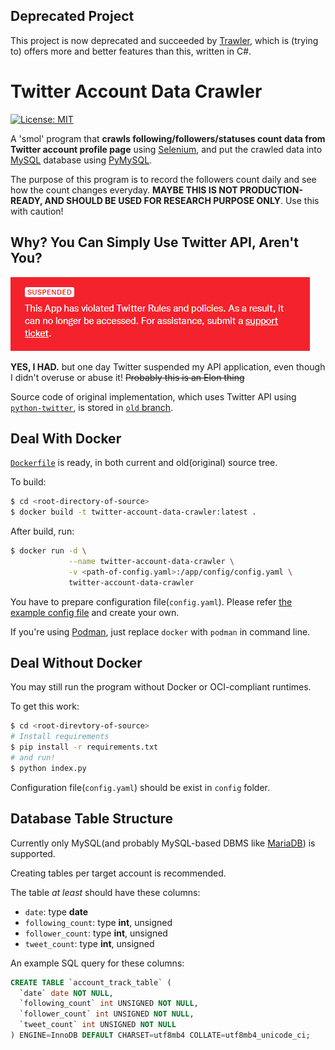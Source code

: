 Deprecated Project
------------------
This project is now deprecated and succeeded by [Trawler](https://github.com/somnisomni/trawler-csharp), which is (trying to) offers more and better features than this, written in C#.

Twitter Account Data Crawler
============================
[![License: MIT](https://img.shields.io/badge/License-MIT-yellow.svg)](LICENSE.md)

A 'smol' program that **crawls following/followers/statuses count data from Twitter account profile page** using [Selenium](https://www.selenium.dev/), and put the crawled data into [MySQL](https://www.mysql.com/) database using [PyMySQL](https://pypi.org/project/pymysql/).

The purpose of this program is to record the followers count daily and see how the count changes everyday. **MAYBE THIS IS NOT PRODUCTION-READY, AND SHOULD BE USED FOR RESEARCH PURPOSE ONLY**. Use this with caution!


Why? You Can Simply Use Twitter API, Aren't You?
------------------------------------------------
![Twitter API application suspended](docs/I_Hate_Elon.png)

**YES, I HAD.** but one day Twitter suspended my API application, even though I didn't overuse or abuse it! ~~Probably this is an Elon thing~~

Source code of original implementation, which uses Twitter API using [`python-twitter`](https://github.com/bear/python-twitter), is stored in [`old` branch](https://github.com/somnisomni/twitter-account-data-crawler/tree/old-using-twitter-api).


Deal With Docker
----------------
[`Dockerfile`](Dockerfile) is ready, in both current and old(original) source tree.

To build:
```sh
$ cd <root-directory-of-source>
$ docker build -t twitter-account-data-crawler:latest .
```

After build, run:
```sh
$ docker run -d \
             --name twitter-account-data-crawler \
             -v <path-of-config.yaml>:/app/config/config.yaml \
             twitter-account-data-crawler
```
You have to prepare configuration file(`config.yaml`). Please refer [the example config file](config/config.example.yaml) and create your own.

If you're using [Podman](https://podman.io/), just replace `docker` with `podman` in command line.


Deal Without Docker
-------------------
You may still run the program without Docker or OCI-compliant runtimes.

To get this work:
```sh
$ cd <root-direvtory-of-source>
# Install requirements
$ pip install -r requirements.txt
# and run!
$ python index.py
```

Configuration file(`config.yaml`) should be exist in `config` folder.


Database Table Structure
------------------------
Currently only MySQL(and probably MySQL-based DBMS like [MariaDB](https://mariadb.org/)) is supported.

Creating tables per target account is recommended.

The table *at least* should have these columns:
  - `date`: type **date**
  - `following_count`: type **int**, unsigned
  - `follower_count`: type **int**, unsigned
  - `tweet_count`: type **int**, unsigned

An example SQL query for these columns:
```sql
CREATE TABLE `account_track_table` (
  `date` date NOT NULL,
  `following_count` int UNSIGNED NOT NULL,
  `follower_count` int UNSIGNED NOT NULL,
  `tweet_count` int UNSIGNED NOT NULL
) ENGINE=InnoDB DEFAULT CHARSET=utf8mb4 COLLATE=utf8mb4_unicode_ci;
```
